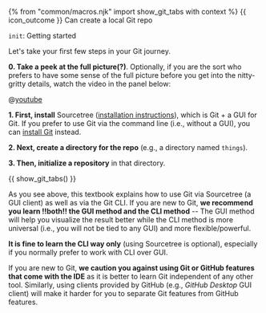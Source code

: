 {% from "common/macros.njk" import show_git_tabs with context %}
<span id="outcomes">{{ icon_outcome }} Can create a local Git repo</span>

<span id="title">`init`: Getting started</span>

<div id="body">

Let's take your first few steps in your Git journey.

<span class="non-printable">

**0. Take a peek at the full picture(?)**. Optionally, if you are the sort who prefers to have some sense of the full picture before you get into the nitty-gritty details, watch the video in the panel below:
</span>

<panel header="%%{{ icon_resource }} Git Overview%%" class="non-printable">

@[youtube](v40b3ExbM0c)

</panel><p/>

**1. First, install** Sourcetree ([installation instructions](https://se-education.org/guides/tutorials/sourcetree.html)), which is Git + a GUI for Git. If you prefer to use Git via the command line (i.e., without a GUI), you can [install Git](https://git-scm.com/book/en/v2/Getting-Started-Installing-Git) instead.

**2. Next, create a directory for the repo** (e.g., a directory named `things`).

**3. Then, initialize a repository** in that directory.

{{ show_git_tabs() }}

<box type="tip" seamless>

As you see above, this textbook explains how to use Git via Sourcetree (a GUI client) as well as via the Git CLI. If you are new to Git, **we recommend you learn !!both!! the GUI method and the CLI method** -- The GUI method will help you visualize the result better while the CLI method is more universal (i.e., you will not be tied to any GUI) and more flexible/powerful.

**It is fine to learn the CLI way only** (using Sourcetree is optional), especially if you normally prefer to work with CLI over GUI.
</box>

<box type="warning" seamless>

If you are new to Git, **we caution you against using Git or GitHub features that come with the IDE** as it is better to learn Git independent of any other tool. Similarly, using clients provided by GitHub (e.g., _GitHub Desktop_ GUI client) will make it harder for you to separate Git features from GitHub features.
</box>

</div>
<div id="extras">
</div>
